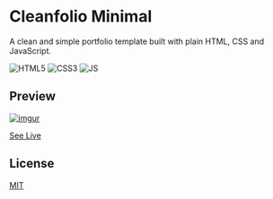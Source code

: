 # Cleanfolio Minimal
A clean and simple portfolio template built with plain HTML, CSS and JavaScript.

![HTML5](https://img.shields.io/static/v1?label=|&message=HTML5&style=plastic&logo=html5) ![CSS3](https://img.shields.io/static/v1?label=|&message=CSS3&style=plastic&logo=CSS3) ![JS](https://img.shields.io/static/v1?label=|&message=JavaScript&style=plastic&logo=JavaScript)


## Preview

[![imgur](https://imgur.com/FwDMNEM.gif)](https://rajshekhar26.github.io/cleanfolio)

[See Live](https://rajshekhar26.github.io/cleanfolio-minimal)

## License

[MIT](https://choosealicense.com/licenses/mit/)
